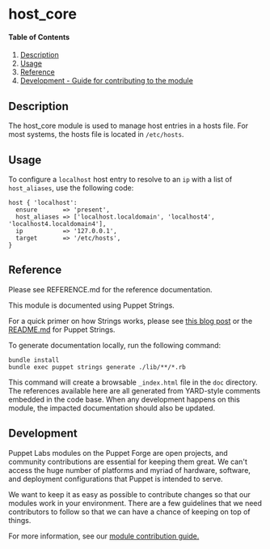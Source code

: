 
# host_core

#### Table of Contents

1. [Description](#description)
2. [Usage](#usage)
3. [Reference](#reference)
4. [Development - Guide for contributing to the module](#development)

<a id="description"></a>
## Description

The host_core module is used to manage host entries in a hosts file. For most systems, the hosts file is located in `/etc/hosts`.

<a id="usage"></a>
## Usage

To configure a `localhost` host entry to resolve to an `ip` with a list of `host_aliases`, use the following code:

```
host { 'localhost':
  ensure       => 'present',
  host_aliases => ['localhost.localdomain', 'localhost4', 'localhost4.localdomain4'],
  ip           => '127.0.0.1',
  target       => '/etc/hosts',
}
```

<a id="reference"></a>
## Reference

Please see REFERENCE.md for the reference documentation.

This module is documented using Puppet Strings.

For a quick primer on how Strings works, please see [this blog post](https://puppet.com/blog/using-puppet-strings-generate-great-documentation-puppet-modules) or the [README.md](https://github.com/puppetlabs/puppet-strings/blob/master/README.md) for Puppet Strings.

To generate documentation locally, run the following command:
```
bundle install
bundle exec puppet strings generate ./lib/**/*.rb
```
This command will create a browsable `_index.html` file in the `doc` directory. The references available here are all generated from YARD-style comments embedded in the code base. When any development happens on this module, the impacted documentation should also be updated.

<a id="development"></a>
## Development

Puppet Labs modules on the Puppet Forge are open projects, and community contributions are essential for keeping them great. We can't access the huge number of platforms and myriad of hardware, software, and deployment configurations that Puppet is intended to serve.

We want to keep it as easy as possible to contribute changes so that our modules work in your environment. There are a few guidelines that we need contributors to follow so that we can have a chance of keeping on top of things.

For more information, see our [module contribution guide.](https://docs.puppetlabs.com/forge/contributing.html)
